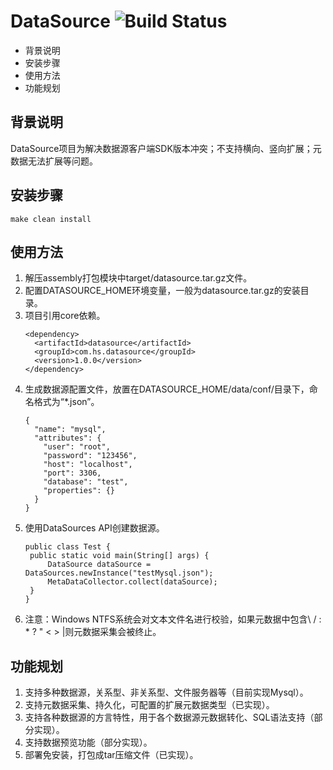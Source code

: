 # DataSource ![Build Status](https://img.shields.io/hexpm/l/plug?color=green)
- 背景说明
- 安装步骤
- 使用方法
- 功能规划

## 背景说明
DataSource项目为解决数据源客户端SDK版本冲突；不支持横向、竖向扩展；元数据无法扩展等问题。
## 安装步骤
    make clean install
## 使用方法
1. 解压assembly打包模块中target/datasource.tar.gz文件。
2. 配置DATASOURCE_HOME环境变量，一般为datasource.tar.gz的安装目录。
3. 项目引用core依赖。
   ```
   <dependency>
     <artifactId>datasource</artifactId>
     <groupId>com.hs.datasource</groupId>
     <version>1.0.0</version>
   </dependency>
   ```
4. 生成数据源配置文件，放置在DATASOURCE_HOME/data/conf/目录下，命名格式为“*.json”。
   ```
   {
     "name": "mysql",
     "attributes": {
       "user": "root",
       "password": "123456",
       "host": "localhost",
       "port": 3306,
       "database": "test",
       "properties": {}
     }
   }
   ```
5. 使用DataSources API创建数据源。
   ```
   public class Test {
    public static void main(String[] args) {
        DataSource dataSource = DataSources.newInstance("testMysql.json");
        MetaDataCollector.collect(dataSource);
    }
   }
   ```
6. 注意：Windows NTFS系统会对文本文件名进行校验，如果元数据中包含\ / : * ? " < > |则元数据采集会被终止。
## 功能规划
1. 支持多种数据源，关系型、非关系型、文件服务器等（目前实现Mysql）。
2. 支持元数据采集、持久化，可配置的扩展元数据类型（已实现）。
3. 支持各种数据源的方言特性，用于各个数据源元数据转化、SQL语法支持（部分实现）。 
4. 支持数据预览功能（部分实现）。
5. 部署免安装，打包成tar压缩文件（已实现）。

